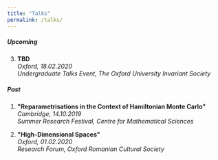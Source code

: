 ```yaml
---
title: "Talks"
permalink: /talks/
---
```


##### Upcoming
3. **TBD**  
*Oxford, 18.02.2020*  
*Undergraduate Talks Event, The Oxford University Invariant Society*
  
##### Past
1. **"Reparametrisations in the Context of Hamiltonian Monte Carlo"**  
*Cambridge, 14.10.2019*  
*Summer Research Festival, Centre for Mathematical Sciences*

2. **"High-Dimensional Spaces"**  
*Oxford, 01.02.2020*  
*Research Forum, Oxford Romanian Cultural Society*
